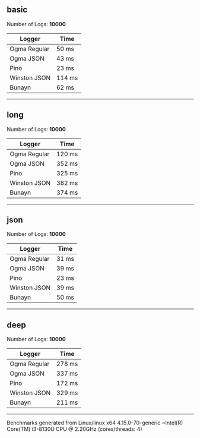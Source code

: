 ## basic

Number of Logs: **10000**

| Logger       | Time   |
| ------------ | ------ |
| Ogma Regular | 50 ms  |
| Ogma JSON    | 43 ms  |
| Pino         | 23 ms  |
| Winston JSON | 114 ms |
| Bunayn       | 62 ms  |

---

## long

Number of Logs: **10000**

| Logger       | Time   |
| ------------ | ------ |
| Ogma Regular | 120 ms |
| Ogma JSON    | 352 ms |
| Pino         | 325 ms |
| Winston JSON | 382 ms |
| Bunayn       | 374 ms |

---

## json

Number of Logs: **10000**

| Logger       | Time  |
| ------------ | ----- |
| Ogma Regular | 31 ms |
| Ogma JSON    | 39 ms |
| Pino         | 23 ms |
| Winston JSON | 39 ms |
| Bunayn       | 50 ms |

---

## deep

Number of Logs: **10000**

| Logger       | Time   |
| ------------ | ------ |
| Ogma Regular | 278 ms |
| Ogma JSON    | 337 ms |
| Pino         | 172 ms |
| Winston JSON | 329 ms |
| Bunayn       | 211 ms |

---

Benchmarks generated from Linux/linux x64 4.15.0-70-generic ~Intel(R) Core(TM) i3-8130U CPU @ 2.20GHz (cores/threads: 4)
